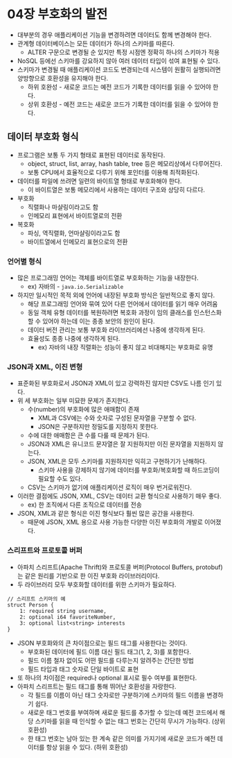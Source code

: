 # 04장 부호화의 발전
- 대부분의 경우 애플리케이션 기능을 변경하려면 데이터도 함께 변경해야 한다.
- 관계형 데이터베이스는 모든 데이터가 하나의 스키마를 따른다.
    - ALTER 구문으로 변경될 순 있지만 특정 시점엔 정확히 하나의 스키마가 적용
- NoSQL 등에선 스키마를 강요하지 않아 여러 데이터 타입이 섞여 표현될 수 있다.
- 스키마가 변경될 때 애플리케이션 코드도 변경되는데 시스템이 원활히 실행되려면 양방향으로 호환성을 유지해야 한다.
    - 하위 호완성 - 새로운 코드는 예전 코드가 기록한 데이터를 읽을 수 있어야 한다.
    - 상위 호환성 - 예전 코드는 새로운 코드가 기록한 데이터를 읽을 수 있어야 한다.

## 데이터 부호화 형식

- 프로그램은 보통 두 가지 형태로 표현된 데이터로 동작된다.
    - object, struct, list, array, hash table, tree 등은 메모리상에서 다루어진다.
    - 보통 CPU에서 효율적으로 다루기 위해 포인터를 이용해 최적화된다.
- 데이터를 파일에 쓰려면 일련의 바이트열 형태로 부호화해야 한다.
    - 이 바이트열은 보통 메모리에서 사용하는 데이터 구조와 상당히 다르다.
- 부호화
    - 직렬화나 마샬링이라고도 함
    - 인메모리 표현에서 바이트열로의 전환
- 복호화
    - 파싱, 역직렬화, 언마샬링이라고도 함
    - 바이트열에서 인메모리 표현으로의 전환

### 언어별 형식

- 많은 프로그래밍 언어는 객체를 바이트열로 부호화하는 기능을 내장한다.
    - ex) 자바의 - `java.io.Serializable`
- 하지만 일시적인 목적 외에 언어에 내장된 부호화 방식은 일반적으로 좋지 않다.
    - 해당 프로그래밍 언어와 묶여 있어 다른 언어에서 데이터를 읽기 매우 어려움
    - 동일 객체 유형 데이터를 복원하려면 복호화 과정이 임의 클래스를 인스턴스화할 수 있어야 하는데 이는 종종 보안의 원인이 된다.
    - 데이터 버전 관리는 보통 부호화 라이브러리에선 나중에 생각하게 된다.
    - 효율성도 종종 나중에 생각하게 된다.
        - ex) 자바의 내장 직렬화는 성능이 좋지 않고 비대해지는 부호화로 유명

### JSON과 XML, 이진 변형

- 표준화된 부호화로서 JSON과 XML이 있고 강력하진 않지만 CSV도 나름 인기 있다.
- 위 세 부호화는 일부 미묘한 문제가 존지한다.
    - 수(number)의 부호화에 많은 애매함이 존재
        - XML과 CSV에는 수와 숫자로 구성된 문자열을 구분할 수 없다.
        - JSON은 구분하지만 정밀도를 지정하지 못한다.
    - 수에 대한 애매함은 큰 수를 다룰 때 문제가 된다.
    - JSON과 XML은 유니코드 문자열은 잘 지원하지만 이진 문자열을 지원하지 않는다.
    - JSON, XML은 모두 스키마를 지원하지만 익히고 구현하기가 난해하다.
        - 스키마 사용을 강제하지 않기에 데이터를 부호화/복호화할 때 하드코딩이 필요할 수도 있다.
    - CSV는 스키마가 없기에 애플리케이션 로직이 매우 번거로워진다.
- 이러한 결점에도 JSON, XML, CSV는 데이터 교환 형식으로 사용하기 매우 좋다.
    - ex) 한 조직에서 다른 조직으로 데이터를 전송
- JSON, XML과 같은 형식은 이진 형식보다 훨씬 많은 공간을 사용한다.
    - 때문에 JSON, XML 용으로 사용 가능한 다양한 이진 부호화의 개발로 이어졌다.

### 스리프트와 프로토콜 버퍼

- 아파치 스리프트(Apache Thrift)와 프로토콜 버퍼(Protocol Buffers, protobuf)는 같은 원리를 기반으로 한 이진 부호화 라이브러리이다.
- 두 라이브러리 모두 부호화할 데이터를 위한 스키마가 필요하다.

```
// 스리프트 스키마의 예
struct Person {
	1: required string username,
	2: optional i64 favoriteNumber,
	3: optional list<string> interests
}
```

- JSON 부호화와의 큰 차이점으로는 필드 태그를 사용한다는 것이다.
    - 부호화된 데이터에 필드 이름 대신 필드 태그(1, 2, 3)를 포함한다.
    - 필드 이름 철자 없이도 어떤 필드를 다루는지 알려주는 간단한 빙법
    - 필드 타입과 태그 숫자로 단일 바이트로 표현
- 또 하나의 차이점은 required나 optional 표시로 필수 여부를 표현한다.
- 아파치 스리프트는 필드 태그를 통해 뛰어난 호환성을 자랑한다.
    - 각 필드를 이름이 아닌 태그 숫자로만 구분하기에 스키마의 필드 이름을 변경하기 쉽다.
    - 새로운 태그 번호를 부여하며 새로운 필드를 추가할 수 있는데 예전 코드에서 해당 스키마를 읽을 때 인식할 수 없는 태그 번호는 간단히 무시가 가능하다. (상위 호환성)
    - 한 태그 번호는 남아 있는 한 계속 같은 의미를 가지기에 새로운 코드가 예전 데이터를 항상 읽을 수 있다. (하위 호환성)
